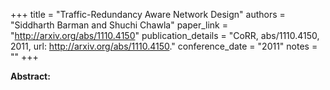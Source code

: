 +++
title = "Traffic-Redundancy Aware Network Design"
authors = "Siddharth Barman and Shuchi Chawla"
paper_link = "http://arxiv.org/abs/1110.4150"
publication_details = "CoRR, abs/1110.4150, 2011, url: <a href='http://arxiv.org/abs/1110.4150' target='_blank'>http://arxiv.org/abs/1110.4150</a>."
conference_date = "2011"
notes = ""
+++

<b>Abstract:</b>
